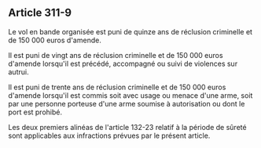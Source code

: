 Article 311-9
----
Le vol en bande organisée est puni de quinze ans de réclusion criminelle et de
150 000 euros d'amende.

Il est puni de vingt ans de réclusion criminelle et de 150 000 euros d'amende
lorsqu'il est précédé, accompagné ou suivi de violences sur autrui.

Il est puni de trente ans de réclusion criminelle et de 150 000 euros d'amende
lorsqu'il est commis soit avec usage ou menace d'une arme, soit par une personne
porteuse d'une arme soumise à autorisation ou dont le port est prohibé.

Les deux premiers alinéas de l'article 132-23 relatif à la période de sûreté
sont applicables aux infractions prévues par le présent article.
